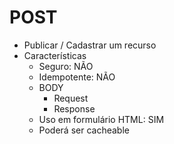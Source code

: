 # POST

* Publicar / Cadastrar um recurso
* Características
    * Seguro: NÃO
    * Idempotente: NÃO
    * BODY
        * Request
        * Response
    * Uso em formulário HTML: SIM
    * Poderá ser cacheable